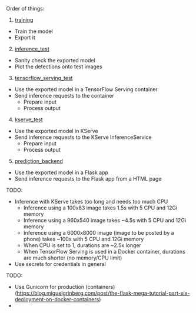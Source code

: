 
Order of things:

1. [training](training)
  - Train the model
  - Export it
2. [inference_test](inference_test)
  - Sanity check the exported model
  - Plot the detections onto test images
3. [tensorflow_serving_test](tensorflow_serving_test)
  - Use the exported model in a TensorFlow Serving container
  - Send inference requests to the container
    - Prepare input
    - Process output
4. [kserve_test](kserve_test)
  - Use the exported model in KServe
  - Send inference requests to the KServe InferenceService
    - Prepare input
    - Process output
5. [prediction_backend](prediction_backend)
  - Use the exported model in a Flask app
  - Send inference requests to the Flask app from a HTML page


TODO:
- Inference with KServe takes too long and needs too much CPU
  - Inference using a 100x83 image takes 1.5s with 5 CPU and 12Gi memory
  - Inference using a 960x540 image takes ~4.5s with 5 CPU and 12Gi memory
  - Inference using a 6000x8000 image (image to be posted by a phone) takes ~100s with 5 CPU and 12Gi memory
  - When CPU is set to 1, durations are ~2.5x longer
  - When TensorFlow Serving is used in a Docker container, durations are much shorter (no memory/CPU limit)
- Use secrets for credentials in general

TODO:
- Use Gunicorn for production (containers) (https://blog.miguelgrinberg.com/post/the-flask-mega-tutorial-part-xix-deployment-on-docker-containers)
- 
